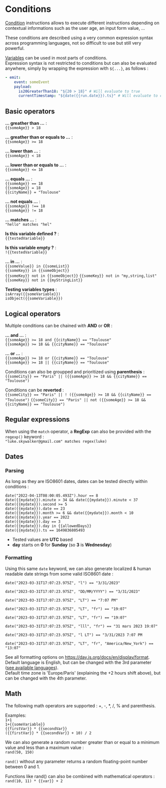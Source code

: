 # Conditions

[Condition](../instructions#conditions) instructions allows to execute different instructions depending on contextual informations such as the user age, an input form value, ...  

These conditions are described using a very common expression syntax across programming languages, not so difficult to use but still very powerful.  

[Variables](../instructions#variables) can be used in most parts of conditions.  
Expression syntax is not restricted to conditions but can also be evaluated anywhere, simply by wrapping the expression with `${...}`, as follows :  
```yaml
- emit:
    event: someEvent
    payload:
      is20GreaterThan18: "${20 > 18}" # Will evaluate to true
      currentTimestamp: "${date({{run.date}}).ts}" # Will evaluate to current timestamp
```

## Basic operators

**... greather than ...** :  
`{{someAge}} > 18`   

**... greather than or equals to ...** :  
`{{someAge}} >= 18`  

**... lower than ...** :  
`{{someAge}} < 18`  

**... lower than or equals to ...** :  
`{{someAge}} <= 18`  

**... equals ...** :  
`{{someAge}} == 18`  
`{{someAge}} = 18`  
`{{cityName}} = "Toulouse"`  

**... not equals ...** :  
`{{someAge}} !== 18`  
`{{someAge}} != 18`  

**... matches ...** :  
`"hello" matches "hel"`  

**Is this variable defined ?** :  
`{{testedVariable}}`  

**Is this variable empty ?** :  
`!{{testedVariable}}`  

**... in ...** :  
`{{someValue}} in {{someList}}`  
`{{someKey}} in {{someObject}}`  
`{{someKey}} not in {{someObject}}`
`{{someKey}} not in "my,string,list"`
`{{someKey}} not in {{myStringList}}`

**Testing variables types** :  
`isArray({{someVariable}})`  
`isObject({{someVariable}})`  


## Logical operators  

Multiple conditions can be chained with **AND** or **OR** :    

**... and ...** :  
`{{someAge}} >= 18 and {{cityName}} == "Toulouse"`    
`{{someAge}} >= 18 && {{cityName}} == "Toulouse"`  

**... or ...** :  
`{{someAge}} >= 18 or {{cityName}} == "Toulouse"`  
`{{someAge}} >= 18 || {{cityName}} == "Toulouse"`  

Conditions can also be groupped and prioritized using **parenthesis** :  
`{{someCity}} == "Paris" || ({{someAge}} >= 18 && {{cityName}} == "Toulouse")`

Conditions can be **reverted** :  
`{{someCity}} == "Paris" || ! ({{someAge}} >= 18 && {{cityName}} == "Toulouse")`
`{{someCity}} == "Paris" || not ({{someAge}} >= 18 && {{cityName}} == "Toulouse")`

## Regular expressions  
When using the `match` operator, a **RegExp** can also be provided with the `regexp()` keyword :  
`
"luke.skywalker@gmail.com" matches regex(luke)
`

## Dates
### Parsing
As long as they are ISO8601 dates, dates can be tested directly within conditions :  

`date("2022-04-13T08:00:05.493Z").hour == 8`   
`date({{mydate}}).minute > 34 && date({{mydate}}).minute < 37`  
`date({{mydate}}).second >= 5`  
`date({{mydate}}).date == 23`  
`date({{mydate}}).month >= 6 && date({{mydate}}).month < 10`  
`date({{mydate}}).year == 2022`  
`date({{mydate}}).day == 3`  
`date({{mydate}}).day in {{allowedDays}}`     
`date({{mydate}}).ts == 1649836805493`  

* Tested values are **UTC** based  
* **day** starts on **0** for **Sunday** (so **3** is **Wednesday**)

### Formatting
Using this same `date` keyword, we can also generate localized & human readable date strings from some valid ISO8601 date :  

`date("2023-03-31T17:07:23.975Z", "l") == "3/31/2023"`

`date("2023-03-31T17:07:23.975Z", "DD/MM/YYYY") == "3/31/2023"`

`date("2023-03-31T17:07:23.975Z", "LT") == "7:07 PM"`

`date("2023-03-31T17:07:23.975Z", "LT", "fr") == "19:07"`

`date("2023-03-31T17:07:23.975Z", "LT", "fr") == "19:07"`

`date("2023-03-31T17:07:23.975Z", "lll", "fr") == "31 mars 2023 19:07"`

`date("2023-03-31T17:07:23.975Z", "l LT") == "3/31/2023 7:07 PM`

`date("2023-03-31T17:07:23.975Z", "LT", "fr", "America/New_York") == "13:07"`

See all formatting options on https://day.js.org/docs/en/display/format.  
Default language is English, but can be changed with the 3rd parameter ([see available languages](https://github.com/iamkun/dayjs/tree/dev/src/locale)).   
Default time zone is 'Europe/Paris' (explaining the +2 hours shift above), but can be changed with the 4th parameter.

## Math
The following math operators are supported : +, -, *, /, % and parenthesis.  

Examples:  
`1+1`  
`1+{{someVariable}}`  
`{{firstVar}} * {{secondVar}}`  
`({{firstVar}} * {{secondVar}} + 10) / 2`   

We can also generate a random number greater than or equal to a minimum value and  less than a maximum value :  
`rand(50, 150)`  

`rand()` without any parameter returns a random floating-point number between 0 and 1.  

Functions like rand() can also be combined with mathematical operators : `rand(10, 11) * {{var}} + 2`
